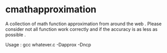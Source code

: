 # cmathapproximation
A collection of math function approximation from around the web .
Please consider not all function work correctly and if the accuracy is as less as possible .


Usage : 
gcc whatever.c -Dapprox -Dncp
